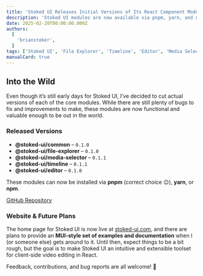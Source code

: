 ```yaml
---
title: 'Stoked UI Releases Initial Versions of Its React Component Modules'
description: 'Stoked UI modules are now available via pnpm, yarn, and npm.'
date: 2025-02-20T00:00:00.000Z
authors:
  [
    'brianstoker',
  ]
tags: ['Stoked UI', 'File Explorer', 'Timeline', 'Editor', 'Media Selector']
manualCard: true
---
```


## Into the Wild

Even though it’s still early days for Stoked UI, I’ve decided to cut actual versions of each of the core modules. While there are still plenty of bugs to fix and improvements to make, these modules are now functional and valuable enough to be out in the world.

### Released Versions

- **@stoked-ui/common** – `0.1.0`
- **@stoked-ui/file-explorer** – `0.1.0`
- **@stoked-ui/media-selector** – `0.1.1`
- **@stoked-ui/timeline** – `0.1.1`
- **@stoked-ui/editor** – `0.1.0`

These modules can now be installed via **pnpm** (correct choice 😉), **yarn**, or **npm**.

[GitHub Repository](https://github.com/stoked-ui/sui)

### Website & Future Plans

The home page for Stoked UI is now live at [stoked-ui.com](https://stoked-ui.com), and there are plans to provide an **MUI-style set of examples and documentation** when I (or someone else) gets around to it. Until then, expect things to be a bit rough, but the goal is to make Stoked UI an intuitive and extensible toolset for client-side video editing in React.

Feedback, contributions, and bug reports are all welcome! 🚀  

